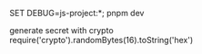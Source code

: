 SET DEBUG=js-project:*; pnpm dev

generate secret with crypto
require('crypto').randomBytes(16).toString('hex')
